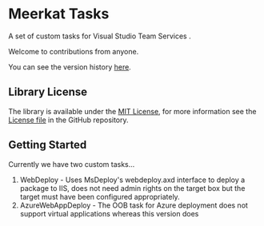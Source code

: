 Meerkat Tasks
================

A set of custom tasks for Visual Studio Team Services .

Welcome to contributions from anyone.

You can see the version history [here](RELEASE_NOTES.md).

## Library License

The library is available under the [MIT License](http://en.wikipedia.org/wiki/MIT_License), for more information see the [License file][1] in the GitHub repository.

 [1]: https://github.com/phatcher/Meerkat.Tasks/blob/master/License.md

## Getting Started

Currently we have two custom tasks...

1. WebDeploy - Uses MsDeploy's webdeploy.axd interface to deploy a package to IIS, does not need admin rights on the target box but the target must have been configured appropriately.
2. AzureWebAppDeploy - The OOB task for Azure deployment does not support virtual applications whereas this version does